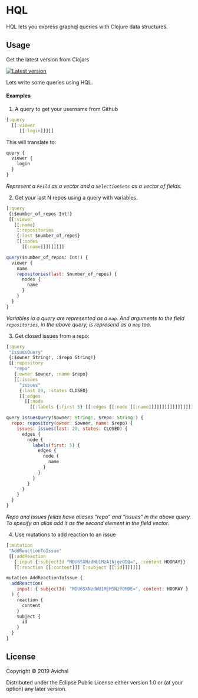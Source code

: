 # HQL

HQL lets you express graphql queries with Clojure data structures.


## Usage 
Get the latest version from Clojars

[![Latest version](https://clojars.org/hql/latest-version.svg)](https://clojars.org/hql)


Lets write some queries using HQL.

#### Examples

1. A query to get your username from Github

```Clojure
[:query
  [[:viewer
     [[:login]]]]]
```

This will translate to:
```javascript
query {
  viewer {
    login
  }
}
```

_Represent a `Feild` as a vector and a `SelectionSets` as a vector of fields._

2. Get your last N repos using a query with variables.

```Clojure
[:query
 {:$number_of_repos Int!}
 [[:viewer
   [[:name]
    [:repositories 
    {:last $number_of_repos}
    [[:nodes
      [[:name]]]]]]]]]
```

```Javascript
query($number_of_repos: Int!) {
  viewer {
    name
    repositories(last: $number_of_repos) {
      nodes {
        name
      }
    }
  }
}
```

_Variables ia a query are represented as a `map`. And arguments to the field `repositories`, in the above query, is represend as a `map` too._ 

3. Get closed issues from a repo:

```Clojure
[:query
 "issuesQuery"
 {:$owner String!, :$repo String!}
 [[:repository
   "repo"
   {:owner $owner, :name $repo}
   [[:issues
     "issues"
     {:last 20, :states CLOSED}
     [[:edges
       [[:node
         [[:labels {:first 5} [[:edges [[:node [[:name]]]]]]]]]]]]]]]]]
```

```Javascript
query issuesQuery($owner: String!, $repo: String!) {
  repo: repository(owner: $owner, name: $repo) {
    issues: issues(last: 20, states: CLOSED) {
      edges {
        node {
          labels(first: 5) {
            edges {
              node {
                name
              }
            }
          }
        }
      }
    }
  }
}
```

_Repo and Issues feilds have aliases "repo" and "issues" in the above query.
To specify an alias add it as the second element in the field vector._

4. Use mutations to add reaction to an issue

```Clojure
[:mutation
 "AddReactionToIssue"
 [[:addReaction
   {:input {:subjectId "MDU6SXNzdWU1MzA1NjgzODQ=", :content HOORAY}}
   [[:reaction [[:content]]] [:subject [[:id]]]]]]]
```

```Javascript
mutation AddReactionToIssue {
  addReaction(
    input: { subjectId: "MDU6SXNzdWU1MjM5NzY0MDE=", content: HOORAY }
  ) {
    reaction {
      content
    }
    subject {
      id
    }
  }
}

```

## License

Copyright © 2019 Avichal

Distributed under the Eclipse Public License either version 1.0 or (at
your option) any later version.

